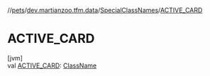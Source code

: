 //[pets](../../../index.md)/[dev.martianzoo.tfm.data](../index.md)/[SpecialClassNames](index.md)/[ACTIVE_CARD](-a-c-t-i-v-e_-c-a-r-d.md)

# ACTIVE_CARD

[jvm]\
val [ACTIVE_CARD](-a-c-t-i-v-e_-c-a-r-d.md): [ClassName](../../dev.martianzoo.tfm.pets.ast/-class-name/index.md)
